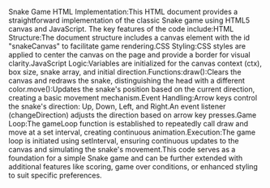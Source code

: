 Snake Game HTML Implementation:This HTML document provides a straightforward implementation of the classic Snake game using HTML5 canvas and JavaScript. The key features of the code include:HTML Structure:The document structure includes a canvas element with the id "snakeCanvas" to facilitate game rendering.CSS Styling:CSS styles are applied to center the canvas on the page and provide a border for visual clarity.JavaScript Logic:Variables are initialized for the canvas context (ctx), box size, snake array, and initial direction.Functions:draw():Clears the canvas and redraws the snake, distinguishing the head with a different color.move():Updates the snake's position based on the current direction, creating a basic movement mechanism.Event Handling:Arrow keys control the snake's direction: Up, Down, Left, and Right.An event listener (changeDirection) adjusts the direction based on arrow key presses.Game Loop:The gameLoop function is established to repeatedly call draw and move at a set interval, creating continuous animation.Execution:The game loop is initiated using setInterval, ensuring continuous updates to the canvas and simulating the snake's movement.This code serves as a foundation for a simple Snake game and can be further extended with additional features like scoring, game over conditions, or enhanced styling to suit specific preferences.
